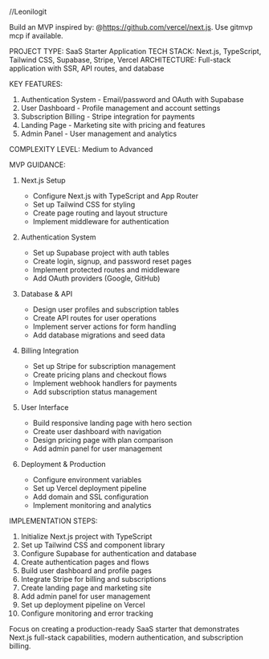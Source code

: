 //Leonilogit 

Build an MVP inspired by: @https://github.com/vercel/next.js. Use gitmvp mcp if available.

PROJECT TYPE: SaaS Starter Application
TECH STACK: Next.js, TypeScript, Tailwind CSS, Supabase, Stripe, Vercel
ARCHITECTURE: Full-stack application with SSR, API routes, and database

KEY FEATURES:
1. Authentication System - Email/password and OAuth with Supabase
2. User Dashboard - Profile management and account settings
3. Subscription Billing - Stripe integration for payments
4. Landing Page - Marketing site with pricing and features
5. Admin Panel - User management and analytics

COMPLEXITY LEVEL: Medium to Advanced

MVP GUIDANCE:
1. Next.js Setup
   - Configure Next.js with TypeScript and App Router
   - Set up Tailwind CSS for styling
   - Create page routing and layout structure
   - Implement middleware for authentication

2. Authentication System
   - Set up Supabase project with auth tables
   - Create login, signup, and password reset pages
   - Implement protected routes and middleware
   - Add OAuth providers (Google, GitHub)

3. Database & API
   - Design user profiles and subscription tables
   - Create API routes for user operations
   - Implement server actions for form handling
   - Add database migrations and seed data

4. Billing Integration
   - Set up Stripe for subscription management
   - Create pricing plans and checkout flows
   - Implement webhook handlers for payments
   - Add subscription status management

5. User Interface
   - Build responsive landing page with hero section
   - Create user dashboard with navigation
   - Design pricing page with plan comparison
   - Add admin panel for user management

6. Deployment & Production
   - Configure environment variables
   - Set up Vercel deployment pipeline
   - Add domain and SSL configuration
   - Implement monitoring and analytics

IMPLEMENTATION STEPS:
1. Initialize Next.js project with TypeScript
2. Set up Tailwind CSS and component library
3. Configure Supabase for authentication and database
4. Create authentication pages and flows
5. Build user dashboard and profile pages
6. Integrate Stripe for billing and subscriptions
7. Create landing page and marketing site
8. Add admin panel for user management
9. Set up deployment pipeline on Vercel
10. Configure monitoring and error tracking

Focus on creating a production-ready SaaS starter that demonstrates Next.js full-stack capabilities, modern authentication, and subscription billing.